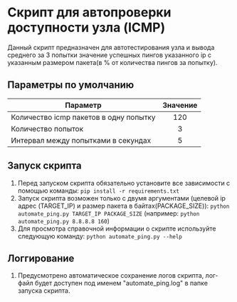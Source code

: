 # Скрипт для автопроверки доступности узла (ICMP)

Данный скрипт предназначен для автотестирования узла и вывода среднего за 3 попытки значение успешных пингов указанного ip с указанным размером пакета(в % от количества пингов за попытку).

## Параметры по умолчанию
| Параметр | Значение | 
|----------------                               |       :---------:     |
|  Количество icmp пакетов в одну попытку       |       120             |
| Количество попыток                            |       3               |
| Интервал между попытками в секундах           |       5               |

## Запуск скрипта

1. Перед запуском скрипта обязательно установите все зависимости с помощью команды: `pip install -r requirements.txt`
2. Запуск скрипта возможен только с двумя аргументами (целевой ip адрес (TARGET_IP) и размер пакета в байтах(PACKAGE_SIZE)): `python automate_ping.py TARGET_IP PACKAGE_SIZE` (например: `python automate_ping.py 8.8.8.8 160`)
3. Для просмотра справочной информации о скрипте используйте следующую команду: `python automate_ping.py --help`

## Логгирование

1. Предусмотрено автоматическое сохранение логов скрипта, лог-файл будет доступен под именем "automate_ping.log" в папке запуска скрипта.
